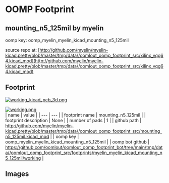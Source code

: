 # OOMP Footprint  
## mounting_n5_125mil  by myelin  
  
oomp key: oomp_myelin_myelin_kicad_mounting_n5_125mil  
  
source repo at: [http://github.com/myelin/myelin-kicad.pretty/blob/master/tmp/data//oomlout_oomp_footprint_src/xilinx_vqg64.kicad_mod](http://github.com/myelin/myelin-kicad.pretty/blob/master/tmp/data//oomlout_oomp_footprint_src/xilinx_vqg64.kicad_mod)  
## Footprint  
  
[![working_kicad_pcb_3d.png](working_kicad_pcb_3d_600.png)](working_kicad_pcb_3d.png)  
  
[![working.png](working_600.png)](working.png)  
| name | value | 
| --- | --- | 
| footprint name | mounting_n5_125mil | 
| footprint description | None | 
| number of pads | 1 | 
| github path | http://github.com/myelin/myelin-kicad.pretty/blob/master/tmp/data//oomlout_oomp_footprint_src/mounting_n5_125mil.kicad_mod | 
| oomp key | oomp_myelin_myelin_kicad_mounting_n5_125mil | 
| oomp bot github | https://github.com/oomlout/oomlout_oomp_footprint_bot/tree/main/tmp/data//oomlout_oomp_footprint_src/footprints/myelin_myelin_kicad_mounting_n5_125mil/working | 
## Images  
